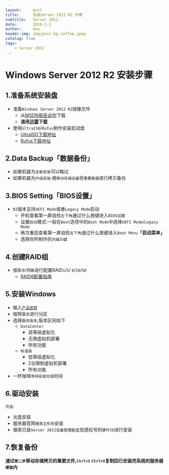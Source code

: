 ```yaml
---
layout:     post
title:      安装Server 2012 R2 步骤
subtitle:   Server 2012
date:       2018-1-3
author:     Axu
header-img: img/post-bg-coffee.jpeg
catalog: true
tags:
    - Server 2012
---
```


# Windows Server 2012 R2 安装步骤
## 1.准备系统安装盘
- 准备`Windows Server 2012 R2`镜像文件
  - 从[MSDN我告诉你](http://msdn.itellyou.cn)下载
  - **请用[迅雷](http://dl.xunlei.com/)下载**
- 使用`UltraISO`/`Rufus`制作安装启动盘
  - [UltraISO下载地址](http://www.upantool.com/plus/download.php?open=2&id=517&uhash=ba3d5e297a460492b1a967bf)
  - [Rufus下载地址](http://rufus.akeo.ie)
 

## 2.Data Backup「数据备份」
 - 如果机器为`全新安装`可以略过
 - 如果机器为`升级安装`:用`移动存储设备`将`重要数据`进行拷贝备份

## 3.BIOS Setting「BIOS设置」
- `R2`版本支持`UEFI Mode`或者`Legacy Mode`启动
  - 开机查看第一屏自检`左下角`通过什么按键进入`BIOS设置`
  - 设置`启动`模式:一般在`Boot`选项中的`Boot Mode`中选择`UEFI Mode`/`Legacy Mode`
  - 再次重启查看第一屏自检`左下角`通过什么按键进入`Boot Menu`**「启动菜单」**
  - 选择你所制作的`光碟`/`U盘`


## 4.创建RAID组
- 按`需求`/`预算`进行配置RAID`1`/`5`/ `6`/`10`/`50`
   - [RAID6配置指南](http://axu666.win/2017/12/27/RAID-6-%E6%93%8D%E4%BD%9C%E6%89%8B%E5%86%8C/)

## 5.安装Windows
- 输入[`产品密钥`](https://baike.baidu.com/link?url=Ugm5W5F0XFpEIwK9soKk1FmD2Ia_MQOxoqwladTWKvxeoFsll77QQSPlMrJcKY2MiNUMMRoAz7y_ysw984OaJiEJHjL5D4IJ-gkTrQgSO9RASFoRO_T0CNMkJIRfgYzH)
- 按照`需求`进行分区
- 选择`服务版本`,版本区别如下
  - `DataCenter`
    - 高等级虚拟化
    - 无限虚拟机部署
    - 所有功能
  - `标准版`
    - 低等级虚拟化
    - 2台限制虚拟机部署
    - 所有功能
- 一杯咖啡`等待安装完成`时间

## 6.驱动安装
`可选`: 
- 光盘安装
- 服务器官网`搜索主机号`安装
- 搜索已装`Server 2012设备管理器`出现感叹号的`硬件ID`进行安装

## 7.恢复备份
**通过`第二步`移动存储拷贝的重要文件,`Ctrl+C` `Ctrl+V`复制回已安装完系统的服务器`硬盘`内**